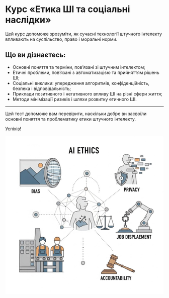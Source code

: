 # Курс «Етика ШІ та соціальні наслідки»

Цей курс допоможе зрозуміти, як сучасні технології штучного інтелекту впливають на суспільство, право і моральні норми.

## Що ви дізнаєтесь:

- Основні поняття та терміни, пов’язані зі штучним інтелектом;
- Етичні проблеми, пов’язані з автоматизацією та прийняттям рішень ШІ;
- Соціальні виклики: упередження алгоритмів, конфіденційність, безпека і відповідальність;
- Приклади позитивного і негативного впливу ШІ на різні сфери життя;
- Методи мінімізації ризиків і шляхи розвитку етичного ШІ.

---

Цей тест допоможе вам перевірити, наскільки добре ви засвоїли основні поняття та проблематику етики штучного інтелекту.

Успіхів!

![Materiak-AI](../resources/images/12.jpg)
